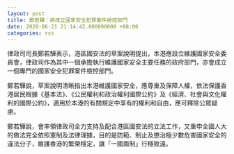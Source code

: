 ```yaml
---
layout: post
title: 鄭若驊：將成立國家安全犯罪案件檢控部門
date: 2020-06-21 21:14:42.000000000 +08:00
categories: rss
---
```


律政司司長鄭若驊表示，港區國安法的草案說明提出，本港應設立維護國家安全委員會，律政司作為其中一個承擔執行維護國家安全主要任務的政府部門，亦會成立一個專門的國家安全犯罪案件檢控部門。

鄭若驊說，草案說明清晰指出本港維護國家安全，應尊重及保障人權，依法保護香港居民根據《基本法》、《公民權利和政治權利國際公約》及《經濟、社會與文化權利的國際公約》，適用於本港的有關規定中享有的權利和自由，應可釋除公眾疑慮。

鄭若驊說，會率領律政司全力支持及配合港區國安法的立法工作，又重申全國人大的做法完全依照憲制及法律理據，目的是防範、制止及懲治極少數危害國家安全的違法分子，維護香港的繁榮穩定，讓「一國兩制」行穩致遠。
